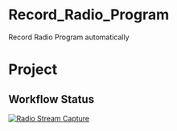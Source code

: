# Record_Radio_Program

Record Radio Program automatically


# Project

## Workflow Status
[![Radio Stream Capture](https://github.com/NaruEcho/Record_Radio_Program/actions/workflows/radio-stream-capture.yml/badge.svg)](https://github.com/NaruEcho/Record_Radio_Program/actions/workflows/radio-stream-capture.yml)
